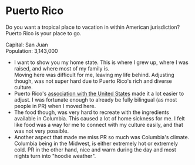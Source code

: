 # Puerto Rico

Do you want a tropical place to vacation in within American jurisdiction?   
Puerto Rico is your place to go. 

Capital: San Juan  
Population: 3,143,000

- I want to show you my home state. This is where I grew up, where I was raised, and where most of my family is.   
Moving here was difficult for me, leaving my life behind. Adjusting though, was not super hard due to Puerto Rico's rich and diverse culture.   
- Puerto Rico's [association with the United States](americanrelation.md) made it a lot easier to adjust. I was fortunate enough to already be fully bilingual (as most people in PR)
when I moved here.   
- The food though, was very hard to recreate with the ingredients available in Columbia. This caused a lot of home sickness for me. I felt like 
food was a way for me to connect with my culture easily, and that was not very possible.  
- Another aspect that made me miss PR so much was Columbia's climate. Columbia being in the Midwest, is either extremely hot or extremely cold. PR in the other hand, nice and warm during the day and most nights turn into "hoodie weather". 

